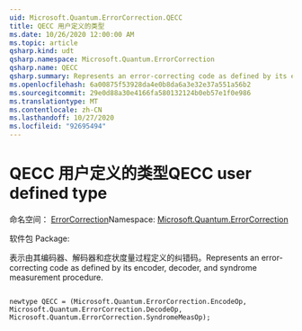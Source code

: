 ```yaml
---
uid: Microsoft.Quantum.ErrorCorrection.QECC
title: QECC 用户定义的类型
ms.date: 10/26/2020 12:00:00 AM
ms.topic: article
qsharp.kind: udt
qsharp.namespace: Microsoft.Quantum.ErrorCorrection
qsharp.name: QECC
qsharp.summary: Represents an error-correcting code as defined by its encoder, decoder, and syndrome measurement procedure.
ms.openlocfilehash: 6a00875f53928da4e0b8da6a3e32e37a551a56b2
ms.sourcegitcommit: 29e0d88a30e4166fa580132124b0eb57e1f0e986
ms.translationtype: MT
ms.contentlocale: zh-CN
ms.lasthandoff: 10/27/2020
ms.locfileid: "92695494"
---
```

# <a name="qecc-user-defined-type"></a><span data-ttu-id="f804c-102">QECC 用户定义的类型</span><span class="sxs-lookup"><span data-stu-id="f804c-102">QECC user defined type</span></span>

<span data-ttu-id="f804c-103">命名空间： [ErrorCorrection](xref:Microsoft.Quantum.ErrorCorrection)</span><span class="sxs-lookup"><span data-stu-id="f804c-103">Namespace: [Microsoft.Quantum.ErrorCorrection](xref:Microsoft.Quantum.ErrorCorrection)</span></span>

<span data-ttu-id="f804c-104">软件包 [](https://nuget.org/packages/)</span><span class="sxs-lookup"><span data-stu-id="f804c-104">Package: [](https://nuget.org/packages/)</span></span>


<span data-ttu-id="f804c-105">表示由其编码器、解码器和症状度量过程定义的纠错码。</span><span class="sxs-lookup"><span data-stu-id="f804c-105">Represents an error-correcting code as defined by its encoder, decoder, and syndrome measurement procedure.</span></span>

```qsharp

newtype QECC = (Microsoft.Quantum.ErrorCorrection.EncodeOp, Microsoft.Quantum.ErrorCorrection.DecodeOp, Microsoft.Quantum.ErrorCorrection.SyndromeMeasOp);
```

